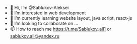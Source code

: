 - 👋 Hi, I’m @Sablukov-Aleksei
- 👀 I’m interested in web development
- 🌱 I’m currently learning website layout, java script, react-js
- 💞️ I’m looking to collaborate on ...
- 📫 How to reach me https://t.me/Sablukov_all1 or sablukov.all@yandex.ru

<!---
Sablukov-Aleksei/Sablukov-Aleksei is a ✨ special ✨ repository because its `README.md` (this file) appears on your GitHub profile.
You can click the Preview link to take a look at your changes.
--->
